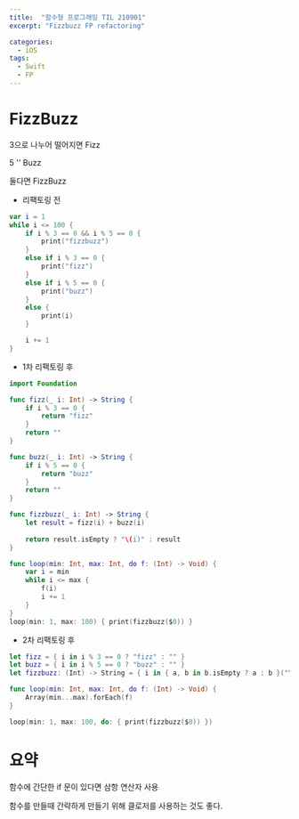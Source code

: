 ```yaml
---
title:  "함수형 프로그래밍 TIL 210901"
excerpt: "Fizzbuzz FP refactoring"

categories: 
  - iOS
tags:
  - Swift
  - FP
---
```


# FizzBuzz

3으로 나누어 떨어지면 Fizz

5 '' Buzz

둘다면 FizzBuzz

- 리팩토링 전

```swift
var i = 1
while i <= 100 {
    if i % 3 == 0 && i % 5 == 0 {
        print("fizzbuzz")
    }
    else if i % 3 == 0 {
        print("fizz")
    }
    else if i % 5 == 0 {
        print("buzz")
    }
    else {
        print(i)
    }

    i += 1
}
```

- 1차 리팩토링 후

```swift
import Foundation

func fizz(_ i: Int) -> String {
    if i % 3 == 0 {
        return "fizz"
    }
    return ""
}

func buzz(_ i: Int) -> String {
    if i % 5 == 0 {
        return "buzz"
    }
    return ""
}

func fizzbuzz(_ i: Int) -> String {
    let result = fizz(i) + buzz(i)
    
    return result.isEmpty ? "\(i)" : result
}

func loop(min: Int, max: Int, do f: (Int) -> Void) {
    var i = min
    while i <= max {
        f(i)
        i += 1
    }
}
loop(min: 1, max: 100) { print(fizzbuzz($0)) }
```

- 2차 리팩토링 후

```swift
let fizz = { i in i % 3 == 0 ? "fizz" : "" }
let buzz = { i in i % 5 == 0 ? "buzz" : "" }
let fizzbuzz: (Int) -> String = { i in { a, b in b.isEmpty ? a : b }("\(i)", fizz(i) + buzz(i)) }

func loop(min: Int, max: Int, do f: (Int) -> Void) {
    Array(min...max).forEach(f)
}

loop(min: 1, max: 100, do: { print(fizzbuzz($0)) })
```

# 요약

함수에 간단한 if 문이 있다면 삼항 연산자 사용

함수를 만들때 간략하게 만들기 위해 클로저를 사용하는 것도 좋다.

